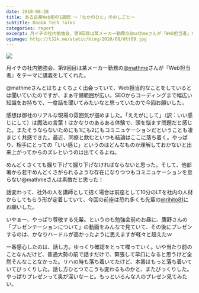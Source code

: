 ```yaml
---
date: 2010-08-28
title: ある企業Web担の1週間 〜「なかのひと」のおしごと〜
subtitle: DooGA Tech Talks
categories: report
excerpt: 月イチの社内勉強会、第9回目は某メーカー勤務の@mathmeさんが『Web担当者』をテーマに講義をしてくれた。
ogimage: http://t32k.me/static/blog/2010/08/dtt09.jpg
---
```


![](http://t32k.me/static/blog/2010/08/dtt09.jpg)

月イチの社内勉強会、第9回目は某メーカー勤務の[@mathme](https://twitter.com/mathme)さんが『Web担当者』をテーマに講義をしてくれた。

@mathmeさんとはちょくちょく出会っていて、Web担当的なことをしているとは聞いていたのですが、まぁ守備範囲が広い。SEOからコーディングまで幅広い知識をお持ちで、一度話を聞いてみたいなと思っていたので今回お願いした。

感想は御社のリアルな現場の雰囲気が掴めました。「ええがにして」（訳：いい感じにして）は魔法の言葉！はかなりのあるある体験で、頭を悩ます問題だと感じた。またそうならないためにも1にも2にもコミニュケーションだということも凄まじく共感できた。最近、同僚と飲むといつも結論はここに落ち着く。やっぱり、相手にとっての「いい感じ」というのはどんなものか理解しておかないと出来上がってからのズレというのは出てくるよね。

めんどくさくても掘り下げて掘り下げなければならないと思った。そして、他部署から若干めんどくさがられるような存在になりつつもコミニュケーションを怠らない@mathmeさんは素敵だと思った！

話変わって、社外の人を講師として招く場合は前座として10分のLTを社内の人材からしてもらう形が定着していて、今回の前座は恐れ多くも先輩の[@rihito81](https://twitter.com/rihito81)にお願いした。

いやぁー、やっぱり尊敬する先輩。というのも勉強会前のお昼に、鷹野さんの「プレゼンテーションについて」の動画をみんなで見ていて、その後にプレゼンするのは、かなりハードルが高かったように思えますが軽々と超えたｗ

一番感心したのは、話し方。ゆっくり確認をとって喋っていく。いや当たり前のことなんだけど、普通大勢の前で話すだけで、緊張して早口になると思うけど全然そんなことなかった。リハの時も落ち着いてたけど、本番はもっと落ち着いていてびっくりした。話し方ひとつでこうも変わるものかと、またびっくりした。やっぱりプレゼンって奥が深いなーと。もっといろんな人のプレゼン見てみたい。